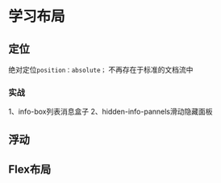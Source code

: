 # 学习布局
## 定位
绝对定位`position：absolute；`  不再存在于标准的文档流中
### 实战
1、info-box列表消息盒子
2、hidden-info-pannels滑动隐藏面板

## 浮动

## Flex布局
